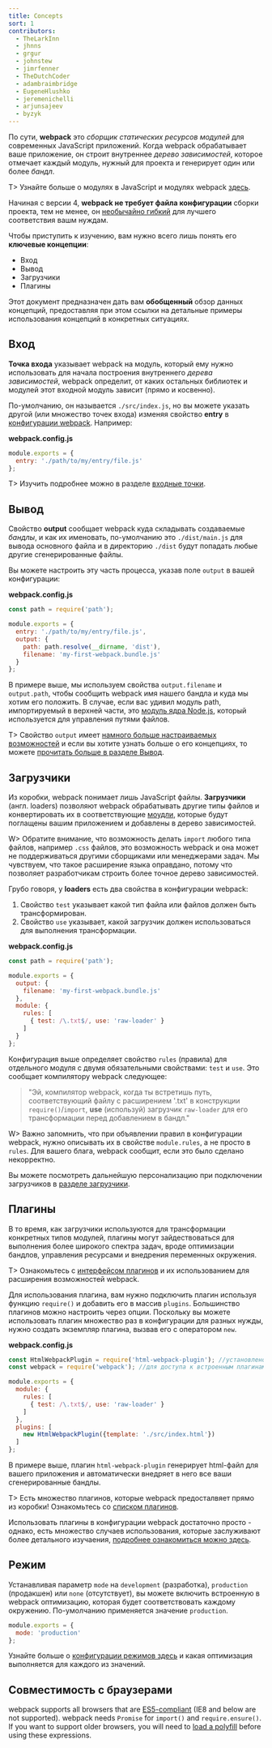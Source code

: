```yaml
---
title: Concepts
sort: 1
contributors:
  - TheLarkInn
  - jhnns
  - grgur
  - johnstew
  - jimrfenner
  - TheDutchCoder
  - adambraimbridge
  - EugeneHlushko
  - jeremenichelli
  - arjunsajeev
  - byzyk
---
```


По сути, **webpack** это _сборщик статических ресурсов модулей_ для современных JavaScript приложений. Когда webpack обрабатывает ваше приложение, он строит внутреннее _дерево зависимостей_, которое отмечает каждый модуль, нужный для проекта и генерирует один или более _бандл_.

T> Узнайте больше о модулях в JavaScript и модулях webpack [здесь](/concepts/modules).

Начиная с версии 4, **webpack не требует файла конфигурации** сборки проекта, тем не менее, он [необычайно гибкий](/configuration) для лучшего соответствия вашм нуждам.

Чтобы приступить к изучению, вам нужно всего лишь понять его **ключевые концепции**:

- Вход
- Вывод
- Загрузчики
- Плагины

Этот документ предназначен дать вам **обобщенный** обзор данных концепций, предоставляя при этом ссылки на детальные примеры использования концепций в конкретных ситуациях.


## Вход

**Точка входа** указывает webpack на модуль, который ему нужно использовать для начала построения внутреннего *дерева зависимостей*, webpack определит, от каких остальных библиотек и модулей этот входной модуль зависит (прямо и косвенно).

По-умолчанию, он называется `./src/index.js`, но вы можете указать другой (или множество точек входа) изменяя свойство **entry** в [конфигурации webpack](/configuration). Например:

__webpack.config.js__

``` js
module.exports = {
  entry: './path/to/my/entry/file.js'
};
```

T> Изучить подробнее можно в разделе [входные точки](/concepts/entry-points).


## Вывод

Свойство **output** сообщает webpack куда складывать создаваемые *бандлы*, и как их именовать, по-умолчанию это `./dist/main.js` для вывода основного файла и в директорию `./dist` будут попадать любые другие сгенерированные файлы.

Вы можете настроить эту часть процесса, указав поле `output` в вашей конфигурации:

__webpack.config.js__

```javascript
const path = require('path');

module.exports = {
  entry: './path/to/my/entry/file.js',
  output: {
    path: path.resolve(__dirname, 'dist'),
    filename: 'my-first-webpack.bundle.js'
  }
};
```

В примере выше, мы используем свойства `output.filename` и `output.path`, чтобы сообщить webpack имя нашего бандла и куда мы хотим его положить. В случае, если вас удивил модуль path, импортируемый в верхней части, это [модуль ядра Node.js](https://nodejs.org/api/modules.html), который используется для управления путями файлов.

T> Свойство `output` имеет [намного больше настраиваемых возможностей](/configuration/output) и если вы хотите узнать больше о его концепциях, то можете [прочитать больше в разделе Вывод](/concepts/output).


## Загрузчики

Из коробки, webpack понимает лишь JavaScript файлы. **Загрузчики** (англ. loaders) позволяют webpack обрабатывать другие типы файлов и конвертировать их в соответствующие [моудли](/concepts/modules), которые будут поглащены вашим приложением и добавлены в дерево зависимостей.

W> Обратите внимание, что возможность делать `import` любого типа файлов, например `.css` файлов, это возможность webpack и она может не поддерживаться другими сборщиками или менеджерами задач. Мы чувствуем, что такое расширение языка оправдано, потому что позволяет разработчикам строить более точное дерево зависимостей.

Грубо говоря, у **loaders** есть два свойства в конфигурации webpack:

1. Свойство `test` указывает какой тип файла или файлов должен быть трансформирован.
2. Свойство `use` указывает, какой загрузчик должен использоваться для выполнения трансформации.

__webpack.config.js__

```javascript
const path = require('path');

module.exports = {
  output: {
    filename: 'my-first-webpack.bundle.js'
  },
  module: {
    rules: [
      { test: /\.txt$/, use: 'raw-loader' }
    ]
  }
};
```

Конфигурация выше определяет свойство `rules` (правила) для отдельного модуля с двумя обязательными свойствами: `test` и `use`. Это сообщает компилятору webpack следующее:

> "Эй, компилятор webpack, когда ты встретишь путь, соответствующий файлу с расширением '.txt' в конструкции `require()`/`import`, **use** (используй) загрузчик `raw-loader` для его трансформации перед добавлением в бандл."

W> Важно запомнить, что при объявлении правил в конфигурации webpack, нужно описывать их в свойстве `module.rules`, а не просто в `rules`. Для вашего блага, webpack сообщит, если это было сделано некорректно.

Вы можете посмотреть дальнейшую персонализацию при подключении загрузчиков в [разделе загрузчики](/concepts/loaders).


## Плагины

В то время, как загрузчики используются для трансформации конкретных типов модулей, плагины могут зайдествоваться для выполнения более широкого спектра задач, вроде оптимизации бандлов, управления ресурсами и внедрения переменных окружения.

T> Ознакомьтесь с [интерфейсом плагинов](/api/plugins) и их использованием для расширения возможностей webpack.

Для использования плагина, вам нужно подключить плагин используя функцию `require()` и добавить его в массив `plugins`. Большинство плагинов можно настроить через опции. Поскольку вы можете использовать плагин множество раз в конфигурации для разных нужды, нужно создать экземпляр плагина, вызвав его с оператором `new`.

**webpack.config.js**

```javascript
const HtmlWebpackPlugin = require('html-webpack-plugin'); //установлено с помощью npm
const webpack = require('webpack'); //для доступа к встроенным плагинам

module.exports = {
  module: {
    rules: [
      { test: /\.txt$/, use: 'raw-loader' }
    ]
  },
  plugins: [
    new HtmlWebpackPlugin({template: './src/index.html'})
  ]
};
```

В примере выше, плагин `html-webpack-plugin` генерирует html-файл для вашего приложения и автоматически внедряет в него все ваши сгенерированные бандлы.

T> Есть множество плагинов, которые webpack предосталвяет прямо из коробки! Ознакомьтесь со [списком плагинов](/plugins).

Использовать плагины в конфигурации webpack достаточно просто - однако, есть множество случаев использования, которые заслуживают более детального изучаения, [подробнее ознакомиться можно здесь](/concepts/plugins).


## Режим

Устанавливая параметр `mode` на `development` (разработка), `production` (продакшен) или `none` (отсутствует), вы можете включить встроенную в webpack оптимизацию, которая будет соответствовать каждому окружению. По-умолчанию применяется значение `production`.

```javascript
module.exports = {
  mode: 'production'
};
```

Узнайте больше о [конфигурации режимов здесь](/concepts/mode) и какая оптимизация выполняется для каждого из значений.


## Совместимость с браузерами

webpack supports all browsers that are [ES5-compliant](https://kangax.github.io/compat-table/es5/) (IE8 and below are not supported). webpack needs `Promise` for `import()` and `require.ensure()`. If you want to support older browsers, you will need to [load a polyfill](/guides/shimming/) before using these expressions.
